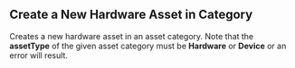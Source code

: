 Create a New Hardware Asset in Category
---------------------------------------
Creates a new hardware asset in an asset category.  Note that the
**assetType** of the given asset category must be **Hardware** or
**Device** or an error will result.
